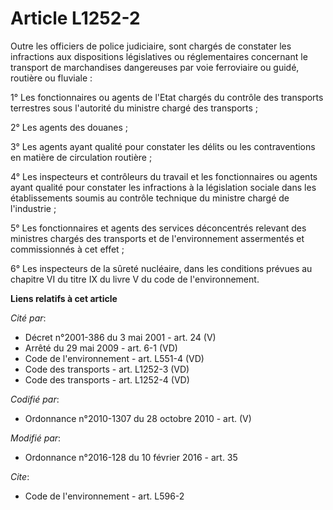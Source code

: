 # Article L1252-2

Outre les officiers de police judiciaire, sont chargés de constater les infractions aux dispositions législatives ou
réglementaires concernant le transport de marchandises dangereuses par voie ferroviaire ou guidé, routière ou fluviale : 

1° Les fonctionnaires ou agents de l'Etat chargés du contrôle des transports terrestres sous l'autorité du ministre chargé
des transports ; 

2° Les agents des douanes ; 

3° Les agents ayant qualité pour constater les délits ou les contraventions en matière de circulation routière ; 

4° Les inspecteurs et contrôleurs du travail et les fonctionnaires ou agents ayant qualité pour constater les infractions à
la législation sociale dans les établissements soumis au contrôle technique du ministre chargé de l'industrie ; 

5° Les fonctionnaires et agents des services déconcentrés relevant des ministres chargés des transports et de l'environnement
assermentés et commissionnés à cet effet ; 

6° Les inspecteurs de la sûreté nucléaire, dans les conditions prévues au chapitre VI du titre IX du livre V du code de
l'environnement.

**Liens relatifs à cet article**

_Cité par_:

  - Décret n°2001-386 du 3 mai 2001 - art. 24 (V)
  - Arrêté du 29 mai 2009 - art. 6-1 (VD)
  - Code de l'environnement - art. L551-4 (VD)
  - Code des transports - art. L1252-3 (VD)
  - Code des transports - art. L1252-4 (VD)

_Codifié par_:

  - Ordonnance n°2010-1307 du 28 octobre 2010 - art. (V)

_Modifié par_:

  - Ordonnance n°2016-128 du 10 février 2016 - art. 35

_Cite_:

  - Code de l'environnement - art. L596-2
